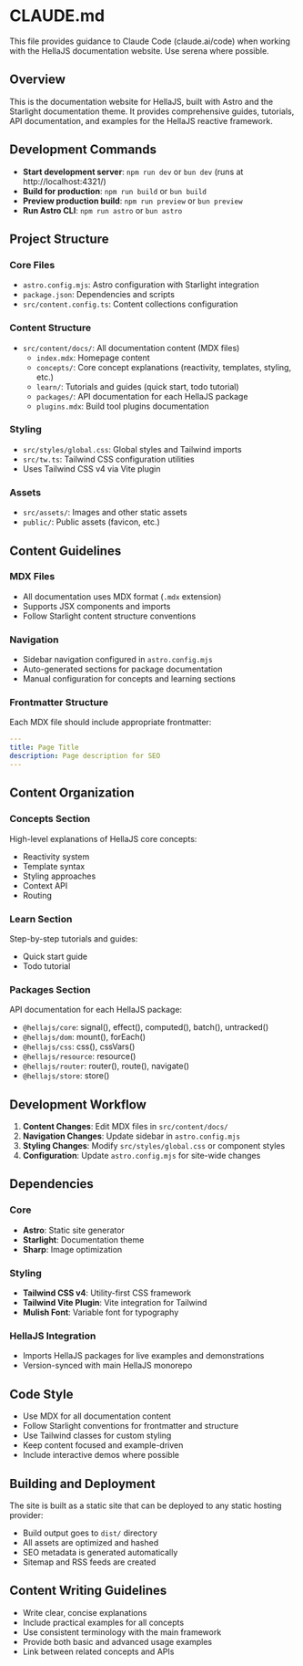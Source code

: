 # CLAUDE.md

This file provides guidance to Claude Code (claude.ai/code) when working with the HellaJS documentation website. Use serena where possible.

## Overview

This is the documentation website for HellaJS, built with Astro and the Starlight documentation theme. It provides comprehensive guides, tutorials, API documentation, and examples for the HellaJS reactive framework.

## Development Commands

- **Start development server**: `npm run dev` or `bun dev` (runs at http://localhost:4321/)
- **Build for production**: `npm run build` or `bun build`
- **Preview production build**: `npm run preview` or `bun preview`
- **Run Astro CLI**: `npm run astro` or `bun astro`

## Project Structure

### Core Files
- `astro.config.mjs`: Astro configuration with Starlight integration
- `package.json`: Dependencies and scripts
- `src/content.config.ts`: Content collections configuration

### Content Structure
- `src/content/docs/`: All documentation content (MDX files)
  - `index.mdx`: Homepage content
  - `concepts/`: Core concept explanations (reactivity, templates, styling, etc.)
  - `learn/`: Tutorials and guides (quick start, todo tutorial)
  - `packages/`: API documentation for each HellaJS package
  - `plugins.mdx`: Build tool plugins documentation

### Styling
- `src/styles/global.css`: Global styles and Tailwind imports
- `src/tw.ts`: Tailwind CSS configuration utilities
- Uses Tailwind CSS v4 via Vite plugin

### Assets
- `src/assets/`: Images and other static assets
- `public/`: Public assets (favicon, etc.)

## Content Guidelines

### MDX Files
- All documentation uses MDX format (`.mdx` extension)
- Supports JSX components and imports
- Follow Starlight content structure conventions

### Navigation
- Sidebar navigation configured in `astro.config.mjs`
- Auto-generated sections for package documentation
- Manual configuration for concepts and learning sections

### Frontmatter Structure
Each MDX file should include appropriate frontmatter:
```yaml
---
title: Page Title
description: Page description for SEO
---
```

## Content Organization

### Concepts Section
High-level explanations of HellaJS core concepts:
- Reactivity system
- Template syntax
- Styling approaches
- Context API
- Routing

### Learn Section
Step-by-step tutorials and guides:
- Quick start guide
- Todo tutorial

### Packages Section
API documentation for each HellaJS package:
- `@hellajs/core`: signal(), effect(), computed(), batch(), untracked()
- `@hellajs/dom`: mount(), forEach()
- `@hellajs/css`: css(), cssVars()
- `@hellajs/resource`: resource()
- `@hellajs/router`: router(), route(), navigate()
- `@hellajs/store`: store()

## Development Workflow

1. **Content Changes**: Edit MDX files in `src/content/docs/`
2. **Navigation Changes**: Update sidebar in `astro.config.mjs`
3. **Styling Changes**: Modify `src/styles/global.css` or component styles
4. **Configuration**: Update `astro.config.mjs` for site-wide changes

## Dependencies

### Core
- **Astro**: Static site generator
- **Starlight**: Documentation theme
- **Sharp**: Image optimization

### Styling
- **Tailwind CSS v4**: Utility-first CSS framework
- **Tailwind Vite Plugin**: Vite integration for Tailwind
- **Mulish Font**: Variable font for typography

### HellaJS Integration
- Imports HellaJS packages for live examples and demonstrations
- Version-synced with main HellaJS monorepo

## Code Style

- Use MDX for all documentation content
- Follow Starlight conventions for frontmatter and structure
- Use Tailwind classes for custom styling
- Keep content focused and example-driven
- Include interactive demos where possible

## Building and Deployment

The site is built as a static site that can be deployed to any static hosting provider:
- Build output goes to `dist/` directory
- All assets are optimized and hashed
- SEO metadata is generated automatically
- Sitemap and RSS feeds are created

## Content Writing Guidelines

- Write clear, concise explanations
- Include practical examples for all concepts
- Use consistent terminology with the main framework
- Provide both basic and advanced usage examples
- Link between related concepts and APIs